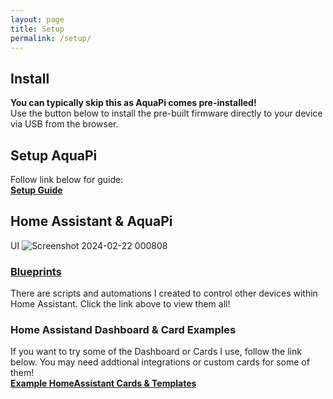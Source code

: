 ```yaml
---
layout: page
title: Setup
permalink: /setup/
---
```

## Install
**You can typically skip this as AquaPi comes pre-installed!**  
Use the button below to install the pre-built firmware directly to your device via USB from the browser.  

<esp-web-install-button manifest="./manifest.json"></esp-web-install-button>  

<script type="module" src="https://unpkg.com/esp-web-tools@9.1.0/dist/web/install-button.js?module"></script>  

## Setup AquaPi
Follow link below for guide:  
<a href="https://github.com/TheRealFalseReality/aquapi/wiki/Setup-AquaPi" target="_blank"><b>Setup Guide</b></a>

## Home Assistant & AquaPi
UI
![Screenshot 2024-02-22 000808](https://github.com/TheRealFalseReality/aquapi/assets/106857076/e985df09-6e08-474d-aa9c-b4e803a5c20c)

### [Blueprints](https://github.com/TheRealFalseReality/aquapi/wiki/Blueprints)
There are scripts and automations I created to control other devices within Home Assistant. Click the link above to view them all!

### Home Assistand Dashboard & Card Examples
If you want to try some of the Dashboard or Cards I use, follow the link below. You may need addtional integrations or custom cards for some of them!  
<a href="https://github.com/TheRealFalseReality/aquapi/tree/187430491ea4f73817521e7c685bf6fce8c85b59/Home%20Assistant%20Cards%20%26%20Templates" target="_blank"><b>Example HomeAssistant Cards & Templates</b></a>
